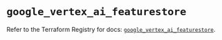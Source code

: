 # `google_vertex_ai_featurestore`

Refer to the Terraform Registry for docs: [`google_vertex_ai_featurestore`](https://registry.terraform.io/providers/hashicorp/google-beta/5.41.0/docs/resources/google_vertex_ai_featurestore).
